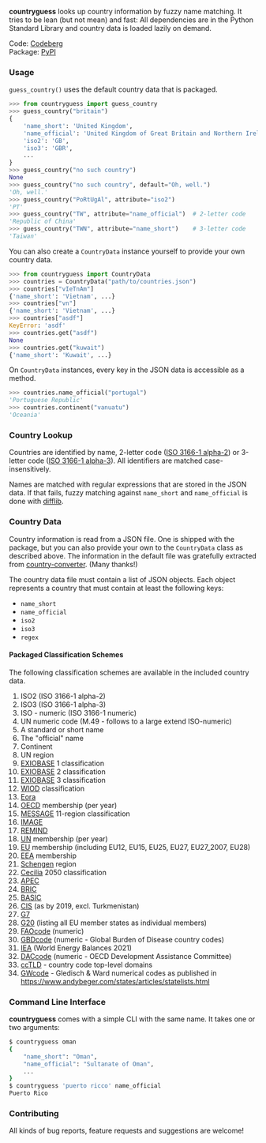 **countryguess** looks up country information by fuzzy name matching. It tries
to be lean (but not mean) and fast: All dependencies are in the Python Standard
Library and country data is loaded lazily on demand.

Code: [Codeberg](https://codeberg.org/plotski/countryguess)  
Package: [PyPI](https://pypi.org/project/countryguess)

### Usage

`guess_country()` uses the default country data that is packaged.

```python
>>> from countryguess import guess_country
>>> guess_country("britain")
{
    'name_short': 'United Kingdom',
    'name_official': 'United Kingdom of Great Britain and Northern Ireland',
    'iso2': 'GB',
    'iso3': 'GBR',
    ...
}
>>> guess_country("no such country")
None
>>> guess_country("no such country", default="Oh, well.")
'Oh, well.'
>>> guess_country("PoRtUgAl", attribute="iso2")
'PT'
>>> guess_country("TW", attribute="name_official")  # 2-letter code
'Republic of China'
>>> guess_country("TWN", attribute="name_short")    # 3-letter code
'Taiwan'
```

You can also create a `CountryData` instance yourself to provide your own
country data.

```python
>>> from countryguess import CountryData
>>> countries = CountryData("path/to/countries.json")
>>> countries["vIeTnAm"]
{'name_short': 'Vietnam', ...}
>>> countries["vn"]
{'name_short': 'Vietnam', ...}
>>> countries["asdf"]
KeyError: 'asdf'
>>> countries.get("asdf")
None
>>> countries.get("kuwait")
{'name_short': 'Kuwait', ...}
```

On `CountryData` instances, every key in the JSON data is accessible as a
method.

```python
>>> countries.name_official("portugal")
'Portuguese Republic'
>>> countries.continent("vanuatu")
'Oceania'
```

### Country Lookup

Countries are identified by name, 2-letter code
([ISO 3166-1 alpha-2](https://en.wikipedia.org/wiki/ISO_3166-1_alpha-2)) or
3-letter code
([ISO 3166-1 alpha-3](https://en.wikipedia.org/wiki/ISO_3166-1_alpha-3)). All
identifiers are matched case-insensitively.

Names are matched with regular expressions that are stored in the JSON data. If
that fails, fuzzy matching against ``name_short`` and ``name_official`` is done
with [difflib](https://docs.python.org/3/library/difflib.html).

### Country Data

Country information is read from a JSON file. One is shipped with the package,
but you can also provide your own to the `CountryData` class as described
above. The information in the default file was gratefully extracted from
[country-converter](https://pypi.org/project/country-converter/). (Many thanks!)

The country data file must contain a list of JSON objects. Each object
represents a country that must contain at least the following keys:

- `name_short`
- `name_official`
- `iso2`
- `iso3`
- `regex`

#### Packaged Classification Schemes

The following classification schemes are available in the included country data.

<!-- CLASSIFICATION_SCHEMES (see fetch_data_from_country_converter.py) -->
1.  ISO2 (ISO 3166-1 alpha-2)
2.  ISO3 (ISO 3166-1 alpha-3)
3.  ISO - numeric (ISO 3166-1 numeric)
4.  UN numeric code (M.49 - follows to a large extend ISO-numeric)
5.  A standard or short name
6.  The "official" name
7.  Continent
8.  UN region
9.  [EXIOBASE](http://exiobase.eu/) 1 classification
10. [EXIOBASE](http://exiobase.eu/) 2 classification
11. [EXIOBASE](http://exiobase.eu/) 3 classification
12. [WIOD](http://www.wiod.org/home) classification
13. [Eora](http://www.worldmrio.com/)
14. [OECD](http://www.oecd.org/about/membersandpartners/list-oecd-member-countries.htm)
    membership (per year)
15. [MESSAGE](http://www.iiasa.ac.at/web/home/research/researchPrograms/Energy/MESSAGE-model-regions.en.html)
    11-region classification
16. [IMAGE](https://models.pbl.nl/image/index.php/Welcome_to_IMAGE_3.0_Documentation)
17. [REMIND](https://www.pik-potsdam.de/en/institute/departments/transformation-pathways/models/remind)
18. [UN](http://www.un.org/en/members/) membership (per year)
19. [EU](https://ec.europa.eu/eurostat/statistics-explained/index.php/Glossary:EU_enlargements)
    membership (including EU12, EU15, EU25, EU27, EU27_2007, EU28)
20. [EEA](https://ec.europa.eu/eurostat/statistics-explained/index.php/Glossary:European_Economic_Area_(EEA))
    membership
21. [Schengen](https://en.wikipedia.org/wiki/Schengen_Area) region
22. [Cecilia](https://cecilia2050.eu/system/files/De%20Koning%20et%20al.%20%282014%29_Scenarios%20for%202050_0.pdf)
    2050 classification
23. [APEC](https://en.wikipedia.org/wiki/Asia-Pacific_Economic_Cooperation)
24. [BRIC](https://en.wikipedia.org/wiki/BRIC)
25. [BASIC](https://en.wikipedia.org/wiki/BASIC_countries)
26. [CIS](https://en.wikipedia.org/wiki/Commonwealth_of_Independent_States)
    (as by 2019, excl. Turkmenistan)
27. [G7](https://en.wikipedia.org/wiki/Group_of_Seven)
28. [G20](https://en.wikipedia.org/wiki/G20) (listing all EU member
    states as individual members)
29. [FAOcode](http://www.fao.org/faostat/en/#definitions) (numeric)
30. [GBDcode](http://ghdx.healthdata.org/) (numeric - Global Burden of
    Disease country codes)
31. [IEA](https://www.iea.org/countries) (World Energy Balances 2021)
32. [DACcode](https://www.oecd.org/dac/financing-sustainable-development/development-finance-standards/dacandcrscodelists.htm)
    (numeric - OECD Development Assistance Committee)
33. [ccTLD](https://en.wikipedia.org/wiki/Country_code_top-level_domain) - country code top-level domains
34. [GWcode](https://www.tandfonline.com/doi/abs/10.1080/03050629908434958) - Gledisch & Ward numerical codes as published in https://www.andybeger.com/states/articles/statelists.html
<!-- CLASSIFICATION_SCHEMES -->

### Command Line Interface

**countryguess** comes with a simple CLI with the same name. It takes one or two
arguments:

```sh
$ countryguess oman
{
    "name_short": "Oman",
    "name_official": "Sultanate of Oman",
    ...
}
$ countryguess 'puerto ricco' name_official
Puerto Rico
```

### Contributing

All kinds of bug reports, feature requests and suggestions are welcome!
